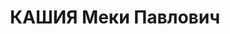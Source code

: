---
title: КАШИЯ Меки Павлович
description: "Род. в 1887, г. Кутаиси, грузин. Род занятий: до ареста агроном Чхарского\
  \ райшелка. \n  Осужден Тройкой при НКВД ГССР 10.11.1937. Мера наказания: расстрел\
  \ с конфискацией личного имущества. Дата расстрела: 12.11.1937"
---